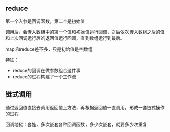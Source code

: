 ## reduce

第一个入参是回调函数，第二个是初始值

调用后，会传入数组中的第一个值和初始值运行回调，之后依次传入数组之后的值和上次回调运行后的返回值运行回调，直到数组运行到最后。

map:和reduce差不多，只是初始值是空数组

特征：

- reduce的回调在做参数组合这件事
- reduce的过程构建了一个工作流

## 链式调用

通过返回值直接去调用返回值上方法，再根据返回值一直调用，形成一套链式操作的过程

回调地狱：套娃，多次嵌套各种回调函数，多少次嵌套，就要多少次重复
